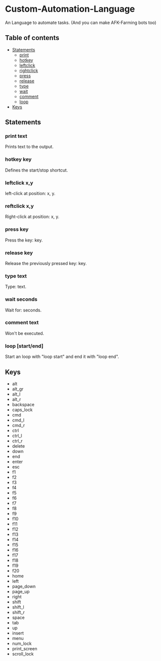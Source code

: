 # Custom-Automation-Language
An Language to automate tasks. (And you can make AFK-Farming bots too)
## Table of contents
- [Statements](#Statements)
  - [print](#print-text)
  - [hotkey](#hotkey-key)
  - [leftclick](#leftclick-x,y)
  - [rightclick](#rightclick-x,y)
  - [press](#press-key)
  - [release](#release-key)
  - [type](#type-text)
  - [wait](#wait-seconds)
  - [comment](#comment-text)
  - [loop](#loop-[start/stop])
- [Keys](#Keys)
## Statements
### print text
Prints text to the output.
### hotkey key
Defines the start/stop shortcut.
### leftclick x,y
left-click at position: x, y.
### reftclick x,y
Right-click at position: x, y.
### press key
Press the key: key.
### release key
Release the previously pressed key: key.
### type text
Type: text.
### wait seconds
Wait for: seconds.
### comment text
Won't be executed.
### loop [start/end]
Start an loop with "loop start" and end it with "loop end".
## Keys
- alt
- alt_gr
- alt_l
- alt_r
- backspace
- caps_lock
- cmd
- cmd_l
- cmd_r
- ctrl
- ctrl_l
- ctrl_r
- delete
- down
- end
- enter
- esc
- f1
- f2
- f3
- f4
- f5
- f6
- f7
- f8
- f9
- f10
- f11
- f12
- f13
- f14
- f15
- f16
- f17
- f18
- f19
- f20
- home
- left
- page_down
- page_up
- right
- shift
- shift_l
- shift_r
- space
- tab
- up
- insert
- menu
- num_lock
- print_screen
- scroll_lock
